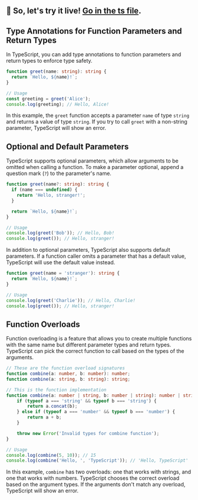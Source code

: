 ## 🎯 So, let's try it live! [Go in the ts file](./functions.ts).

## Type Annotations for Function Parameters and Return Types

In TypeScript, you can add type annotations to function parameters and return types to enforce type safety.

```typescript
function greet(name: string): string {
  return `Hello, ${name}!`;
}

// Usage
const greeting = greet('Alice');
console.log(greeting); // Hello, Alice!
```

In this example, the `greet` function accepts a parameter `name` of type `string` and returns a value of type `string`. If you try to call `greet` with a non-string parameter, TypeScript will show an error.

## Optional and Default Parameters

TypeScript supports optional parameters, which allow arguments to be omitted when calling a function. To make a parameter optional, append a question mark (`?`) to the parameter's name.

```typescript
function greet(name?: string): string {
  if (name === undefined) {
    return 'Hello, stranger!';
  }

  return `Hello, ${name}!`;
}

// Usage
console.log(greet('Bob')); // Hello, Bob!
console.log(greet()); // Hello, stranger!
```

In addition to optional parameters, TypeScript also supports default parameters. If a function caller omits a parameter that has a default value, TypeScript will use the default value instead.

```typescript
function greet(name = 'stranger'): string {
  return `Hello, ${name}!`;
}

// Usage
console.log(greet('Charlie')); // Hello, Charlie!
console.log(greet()); // Hello, stranger!
```

## Function Overloads

Function overloading is a feature that allows you to create multiple functions with the same name but different parameter types and return types. TypeScript can pick the correct function to call based on the types of the arguments.

```typescript
// These are the function overload signatures
function combine(a: number, b: number): number;
function combine(a: string, b: string): string;

// This is the function implementation
function combine(a: number | string, b: number | string): number | string {
    if (typeof a === 'string' && typeof b === 'string') {
        return a.concat(b);
    } else if (typeof a === 'number' && typeof b === 'number') {
        return a + b;
    }

    throw new Error('Invalid types for combine function');
}

// Usage
console.log(combine(5, 10)); // 15
console.log(combine('Hello, ', 'TypeScript')); // 'Hello, TypeScript'
```

In this example, `combine` has two overloads: one that works with strings, and one that works with numbers. TypeScript chooses the correct overload based on the argument types. If the arguments don't match any overload, TypeScript will show an error.
